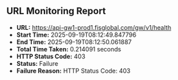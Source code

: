 ## URL Monitoring Report

- **URL:** https://api-gw1-prod1.fisglobal.com/gw/v1/health
- **Start Time:** 2025-09-19T08:12:49.847796
- **End Time:** 2025-09-19T08:12:50.061887
- **Total Time Taken:** 0.214091 seconds
- **HTTP Status Code:** 403
- **Status:** Failure
- **Failure Reason:** HTTP Status Code: 403
